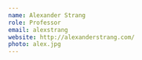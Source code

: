 ```yaml
---
name: Alexander Strang
role: Professor
email: alexstrang
website: http://alexanderstrang.com/
photo: alex.jpg
---
```

